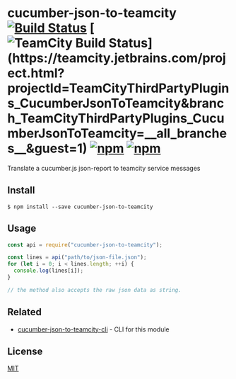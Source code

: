 # cucumber-json-to-teamcity [![Build Status](https://travis-ci.org/oledid-js/cucumber-json-to-teamcity.svg?branch=master)](https://travis-ci.org/oledid-js/cucumber-json-to-teamcity) [![TeamCity Build Status](https://teamcity.jetbrains.com/app/rest/builds/buildType:(id:TeamCityThirdPartyPlugins_CucumberJsonToTeamcity_Build)/statusIcon.svg)](https://teamcity.jetbrains.com/project.html?projectId=TeamCityThirdPartyPlugins_CucumberJsonToTeamcity&branch_TeamCityThirdPartyPlugins_CucumberJsonToTeamcity=__all_branches__&guest=1) [![npm](https://img.shields.io/npm/dt/cucumber-json-to-teamcity.svg)](https://www.npmjs.com/package/cucumber-json-to-teamcity) [![npm](https://img.shields.io/npm/v/cucumber-json-to-teamcity.svg)](https://www.npmjs.com/package/cucumber-json-to-teamcity)

Translate a cucumber.js json-report to teamcity service messages

## Install

```
$ npm install --save cucumber-json-to-teamcity
```


## Usage

```js
const api = require("cucumber-json-to-teamcity");

const lines = api("path/to/json-file.json");
for (let i = 0; i < lines.length; ++i) {
  console.log(lines[i]);
}

// the method also accepts the raw json data as string.
```


## Related

- [cucumber-json-to-teamcity-cli](https://github.com/oledid-js/cucumber-json-to-teamcity-cli) - CLI for this module


## License

[MIT](LICENSE)
